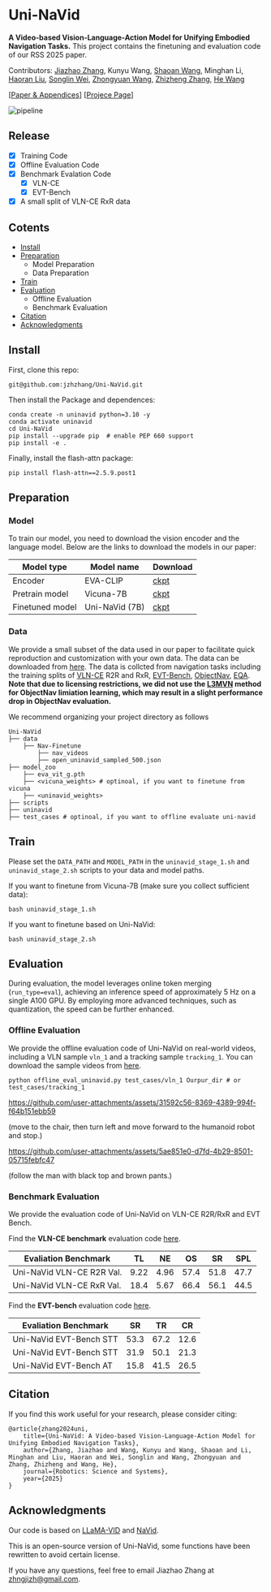 # Uni-NaVid

**A Video-based Vision-Language-Action Model for Unifying Embodied Navigation Tasks.** This project contains the finetuning and evaluation code of our RSS 2025 paper.

Contributors: [Jiazhao Zhang](https://jzhzhang.github.io/), Kunyu Wang, [Shaoan Wang](https://wsakobe.github.io/), Minghan Li, [Haoran Liu](https://yiconghong.me/), [Songlin Wei](https://songlin.github.io/), [Zhongyuan Wang](https://www.wangzhongyuan.com/), [Zhizheng Zhang](https://scholar.google.com/citations?user=X7M0I8kAAAAJ&hl=en), [He Wang](https://hughw19.github.io/)<br>

[[Paper & Appendices](https://arxiv.org/pdf/2412.06224)] [[Projece Page](https://pku-epic.github.io/Uni-NaVid/)]

![pipeline](./assets/uninavid.png)

## Release

- [x] Training Code
- [x] Offline Evaluation Code
- [x] Benchmark Evalation Code
    - [x] VLN-CE
    - [x] EVT-Bench
- [x] A small split of VLN-CE RxR data

## Cotents

- [Install](#Install)
- [Preparation](#Preparation)
    - Model Preparation
    - Data Preparation
- [Train](#Train)
- [Evaluation](#Evaluation)
    - Offline Evaluation
    - Benchmark Evaluation
- [Citation](#Citation)
- [Acknowledgments](#Acknowledgments)

## Install

First, clone this repo:

```
git@github.com:jzhzhang/Uni-NaVid.git
```

Then install the Package and dependences:

```
conda create -n uninavid python=3.10 -y
conda activate uninavid
cd Uni-NaVid
pip install --upgrade pip  # enable PEP 660 support
pip install -e .
```

Finally, install the flash-attn package:

```
pip install flash-attn==2.5.9.post1
```

## Preparation

### Model

To train our model, you need to download the vision encoder and the language model. Below are the links to download the models in our paper:

| Model type | Model name | Download |
|------|------|------|
| Encoder | EVA-CLIP | [ckpt](https://storage.googleapis.com/sfr-vision-language-research/LAVIS/models/BLIP2/eva_vit_g.pth)|
| Pretrain model | Vicuna-7B | [ckpt](https://huggingface.co/lmsys/vicuna-7b-v1.5)|
| Finetuned model | Uni-NaVid (7B) | [ckpt](https://huggingface.co/Jzzhang/Uni-NaVid/tree/main/uninavid-7b-full-224-video-fps-1-grid-2)|

### Data

We provide a small subset of the data used in our paper to facilitate quick reproduction and customization with your own data. The data can be downloaded from [here](https://huggingface.co/Jzzhang/Uni-NaVid/tree/main/Nav-Finetune). The data is collcted from navigation tasks including the training splits of [VLN-CE](https://github.com/jacobkrantz/VLN-CE) R2R and RxR, [EVT-Bench](https://github.com/wsakobe/TrackVLA), [ObjectNav](https://arxiv.org/abs/2006.13171), [EQA](https://embodiedqa.org/). **Note that due to licensing restrictions, we did not use the [L3MVN](https://arxiv.org/pdf/2304.05501) method for ObjectNav limiation learning, which may result in a slight performance drop in ObjectNav evaluation.**

We recommend organizing your project directory as follows

```
Uni-NaVid
├── data
    ├── Nav-Finetune
        ├── nav_videos
        ├── open_uninavid_sampled_500.json
├── model_zoo
    ├── eva_vit_g.pth
    ├── <vicuna_weights> # optinoal, if you want to finetune from vicuna
    ├── <uninavid_weights>
├── scripts
├── uninavid
├── test_cases # optinoal, if you want to offline evaluate uni-navid
```

## Train

Please set the `DATA_PATH` and `MODEL_PATH` in the `uninavid_stage_1.sh` and `uninavid_stage_2.sh` scripts to your data and model paths.

If you want to finetune from Vicuna-7B (make sure you collect sufficient data):

```
bash uninavid_stage_1.sh
```

If you want to  finetune based on Uni-NaVid:

```
bash uninavid_stage_2.sh
```

## Evaluation

During evaluation, the model leverages online token merging (`run_type=eval`), achieving an inference speed of approximately 5 Hz on a single A100 GPU. By employing more advanced techniques, such as quantization, the speed can be further enhanced.

### Offline Evaluation

We provide the offline evaluation code of Uni-NaVid on real-world videos, including a VLN sample `vln_1` and a tracking sample `tracking_1`. You can download the sample videos from [here](https://huggingface.co/Jzzhang/Uni-NaVid/tree/main/test_cases).

```
python offline_eval_uninavid.py test_cases/vln_1 Ourpur_dir # or test_cases/tracking_1
```

https://github.com/user-attachments/assets/31592c56-8369-4389-994f-f64b151ebb59

(move to the chair, then turn left and move forward to the humanoid robot and stop.)

https://github.com/user-attachments/assets/5ae851e0-d7fd-4b29-8501-05715febfc47

(follow the man with black top and brown pants.)

### Benchmark Evaluation

We provide the evaluation code of Uni-NaVid on VLN-CE R2R/RxR and EVT Bench.

Find the **VLN-CE benchmark** evaluation code [here](https://github.com/jzhzhang/NaVid-VLN-CE).

| Evaliation Benchmark |  TL  |  NE  |  OS  |  SR  |  SPL |
|----------------------|:----:|:----:|:----:|:----:|:----:|
| Uni-NaVid VLN-CE R2R Val.      | 9.22 | 4.96 | 57.4 | 51.8 | 47.7 |
| Uni-NaVid VLN-CE RxR Val.      | 18.4 | 5.67 | 66.4 | 56.1 | 44.5 |

Find the **EVT-bench** evaluation code [here](https://github.com/wsakobe/TrackVLA).

| Evaliation Benchmark |  SR  |  TR  |  CR  |
|----------------------|:----:|:----:|:----:|
| Uni-NaVid EVT-Bench STT  | 53.3 | 67.2 | 12.6 |
| Uni-NaVid EVT-Bench STT  | 31.9 | 50.1 | 21.3 |
| Uni-NaVid EVT-Bench AT   | 15.8 | 41.5 | 26.5 |

## Citation

If you find this work useful for your research, please consider citing:

```
@article{zhang2024uni,
    title={Uni-NaVid: A Video-based Vision-Language-Action Model for Unifying Embodied Navigation Tasks},
    author={Zhang, Jiazhao and Wang, Kunyu and Wang, Shaoan and Li, Minghan and Liu, Haoran and Wei, Songlin and Wang, Zhongyuan and Zhang, Zhizheng and Wang, He},
    journal={Robotics: Science and Systems},
    year={2025}
}
```

## Acknowledgments

Our code is based on [LLaMA-VID](https://github.com/dvlab-research/LLaMA-VID) and [NaVid](https://github.com/jzhzhang/NaVid-VLN-CE).

This is an open-source version of Uni-NaVid, some functions have been rewritten to avoid certain license.

If you have any questions, feel free to email Jiazhao Zhang at zhngjizh@gmail.com.
